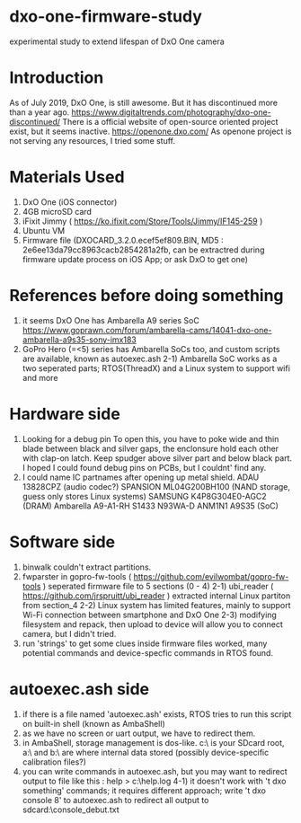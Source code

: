 # dxo-one-firmware-study
experimental study to extend lifespan of DxO One camera

# Introduction
As of July 2019, DxO One, is still awesome. But it has discontinued more than a year ago.
https://www.digitaltrends.com/photography/dxo-one-discontinued/
There is a official website of open-source oriented project exist, but it seems inactive.
https://openone.dxo.com/
As openone project is not serving any resources, I tried some stuff.

# Materials Used
1) DxO One (iOS connector)
2) 4GB microSD card
3) iFixit Jimmy ( https://ko.ifixit.com/Store/Tools/Jimmy/IF145-259 )
4) Ubuntu VM
5) Firmware file (DXOCARD_3.2.0.ecef5ef809.BIN, MD5 : 2e6ee13da79cc8963cacb2854281a2fb, can be extractred during firmware update process on iOS App; or ask DxO to get one)

# References before doing something
1) it seems DxO One has Ambarella A9 series SoC
https://www.goprawn.com/forum/ambarella-cams/14041-dxo-one-ambarella-a9s35-sony-imx183
2) GoPro Hero (=<5) series has Ambarella SoCs too, and custom scripts are available, known as autoexec.ash
2-1) Ambarella SoC works as a two seperated parts; RTOS(ThreadX) and a Linux system to support wifi and more

# Hardware side
1) Looking for a debug pin
To open this, you have to poke wide and thin blade between black and silver gaps, the enclonsure hold each other with clap-on latch. Keep spudger above silver part and below black part.
I hoped I could found debug pins on PCBs, but I couldnt' find any.
2) I could name IC partnames after opening up metal shield.
ADAU 13828CPZ (audio codec?)
SPANSION ML04G200BH100 (NAND storage, guess only stores Linux systems)
SAMSUNG K4P8G304E0-AGC2 (DRAM)
Ambarella A9-A1-RH S1433 N93WA-D ANM1N1 A9S35 (SoC)

# Software side
1) binwalk couldn't extract partitions.
2) fwparster in gopro-fw-tools ( https://github.com/evilwombat/gopro-fw-tools ) seperated firmware file to 5 sections (0 - 4)
2-1) ubi_reader ( https://github.com/jrspruitt/ubi_reader ) extracted internal Linux partiton from section_4
2-2) Linux system has limited features, mainly to support Wi-Fi connection between smartphone and DxO One
2-3) modifying filesystem and repack, then upload to device will allow you to connect camera, but I didn't tried.
3) run 'strings' to get some clues inside firmware files worked, many potential commands and device-specfic commands in RTOS found.

# autoexec.ash side
1) if there is a file named 'autoexec.ash' exists, RTOS tries to run this script on built-in shell (known as AmbaShell)
2) as we have no screen or uart output, we have to redirect them.
3) in AmbaShell, storage management is dos-like. c:\ is your SDcard root, a:\ and b:\ are where internal data stored (possibly device-specific calibration files?)
4) you can write commands in autoexec.ash, but you may want to redirect output to file like this : help > c:\help.log
4-1) it doesn't work with 't dxo something' commands; it requires different approach; write 't dxo console 8' to autoexec.ash to redirect all output to sdcard:\console_debut.txt



